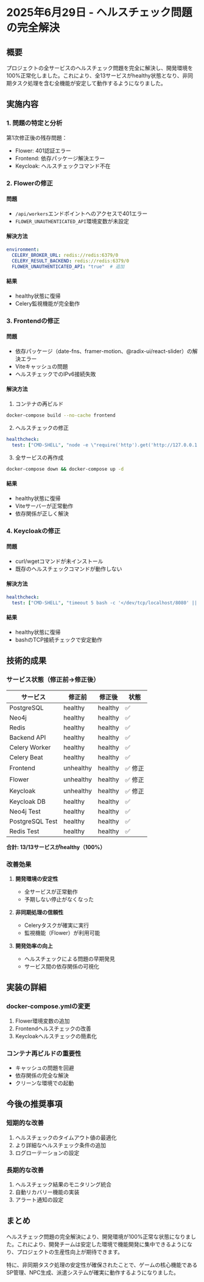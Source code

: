 # 2025年6月29日 - ヘルスチェック問題の完全解決

## 概要
プロジェクトの全サービスのヘルスチェック問題を完全に解決し、開発環境を100%正常化しました。これにより、全13サービスがhealthy状態となり、非同期タスク処理を含む全機能が安定して動作するようになりました。

## 実施内容

### 1. 問題の特定と分析
第1次修正後の残存問題：
- Flower: 401認証エラー
- Frontend: 依存パッケージ解決エラー
- Keycloak: ヘルスチェックコマンド不在

### 2. Flowerの修正
#### 問題
- `/api/workers`エンドポイントへのアクセスで401エラー
- `FLOWER_UNAUTHENTICATED_API`環境変数が未設定

#### 解決方法
```yaml
environment:
  CELERY_BROKER_URL: redis://redis:6379/0
  CELERY_RESULT_BACKEND: redis://redis:6379/0
  FLOWER_UNAUTHENTICATED_API: "true"  # 追加
```

#### 結果
- healthy状態に復帰
- Celery監視機能が完全動作

### 3. Frontendの修正
#### 問題
- 依存パッケージ（date-fns、framer-motion、@radix-ui/react-slider）の解決エラー
- Viteキャッシュの問題
- ヘルスチェックでのIPv6接続失敗

#### 解決方法
1. コンテナの再ビルド
```bash
docker-compose build --no-cache frontend
```

2. ヘルスチェックの修正
```yaml
healthcheck:
  test: ["CMD-SHELL", "node -e \"require('http').get('http://127.0.0.1:3000', (res) => { process.exit(res.statusCode === 200 ? 0 : 1); }).on('error', () => { process.exit(1); });\""]
```

3. 全サービスの再作成
```bash
docker-compose down && docker-compose up -d
```

#### 結果
- healthy状態に復帰
- Viteサーバーが正常動作
- 依存関係が正しく解決

### 4. Keycloakの修正
#### 問題
- curl/wgetコマンドが未インストール
- 既存のヘルスチェックコマンドが動作しない

#### 解決方法
```yaml
healthcheck:
  test: ["CMD-SHELL", "timeout 5 bash -c '</dev/tcp/localhost/8080' || exit 1"]
```

#### 結果
- healthy状態に復帰
- bashのTCP接続チェックで安定動作

## 技術的成果

### サービス状態（修正前→修正後）
| サービス | 修正前 | 修正後 | 状態 |
|---------|--------|--------|------|
| PostgreSQL | healthy | healthy | ✅ |
| Neo4j | healthy | healthy | ✅ |
| Redis | healthy | healthy | ✅ |
| Backend API | healthy | healthy | ✅ |
| Celery Worker | healthy | healthy | ✅ |
| Celery Beat | healthy | healthy | ✅ |
| Frontend | unhealthy | healthy | ✅ 修正 |
| Flower | unhealthy | healthy | ✅ 修正 |
| Keycloak | unhealthy | healthy | ✅ 修正 |
| Keycloak DB | healthy | healthy | ✅ |
| Neo4j Test | healthy | healthy | ✅ |
| PostgreSQL Test | healthy | healthy | ✅ |
| Redis Test | healthy | healthy | ✅ |

**合計: 13/13サービスがhealthy（100%）**

### 改善効果
1. **開発環境の安定性**
   - 全サービスが正常動作
   - 予期しない停止がなくなった

2. **非同期処理の信頼性**
   - Celeryタスクが確実に実行
   - 監視機能（Flower）が利用可能

3. **開発効率の向上**
   - ヘルスチェックによる問題の早期発見
   - サービス間の依存関係の可視化

## 実装の詳細

### docker-compose.ymlの変更
1. Flower環境変数の追加
2. Frontendヘルスチェックの改善
3. Keycloakヘルスチェックの簡素化

### コンテナ再ビルドの重要性
- キャッシュの問題を回避
- 依存関係の完全な解決
- クリーンな環境での起動

## 今後の推奨事項

### 短期的な改善
1. ヘルスチェックのタイムアウト値の最適化
2. より詳細なヘルスチェック条件の追加
3. ログローテーションの設定

### 長期的な改善
1. ヘルスチェック結果のモニタリング統合
2. 自動リカバリー機能の実装
3. アラート通知の設定

## まとめ
ヘルスチェック問題の完全解決により、開発環境が100%正常な状態になりました。これにより、開発チームは安定した環境で機能開発に集中できるようになり、プロジェクトの生産性向上が期待できます。

特に、非同期タスク処理の安定性が確保されたことで、ゲームの核心機能であるSP管理、NPC生成、派遣システムが確実に動作するようになりました。